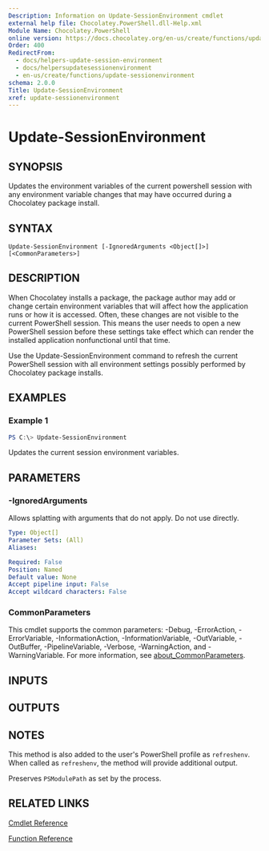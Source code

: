 ```yaml
---
Description: Information on Update-SessionEnvironment cmdlet
external help file: Chocolatey.PowerShell.dll-Help.xml
Module Name: Chocolatey.PowerShell
online version: https://docs.chocolatey.org/en-us/create/functions/update-sessionenvironment
Order: 400
RedirectFrom:
  - docs/helpers-update-session-environment
  - docs/helpersupdatesessionenvironment
  - en-us/create/functions/update-sessionenvironment
schema: 2.0.0
Title: Update-SessionEnvironment
xref: update-sessionenvironment
---
```


# Update-SessionEnvironment

## SYNOPSIS
Updates the environment variables of the current powershell session with any environment variable changes that may have occurred during a Chocolatey package install.

## SYNTAX

```
Update-SessionEnvironment [-IgnoredArguments <Object[]>] [<CommonParameters>]
```

## DESCRIPTION
When Chocolatey installs a package, the package author may add or change certain environment variables that will affect how the application runs or how it is accessed.
Often, these changes are not visible to the current PowerShell session.
This means the user needs to open a new PowerShell session before these settings take effect which can render the installed application nonfunctional until that time.

Use the Update-SessionEnvironment command to refresh the current PowerShell session with all environment settings possibly performed by Chocolatey package installs.

## EXAMPLES

### Example 1
```powershell
PS C:\> Update-SessionEnvironment
```

Updates the current session environment variables.

## PARAMETERS

### -IgnoredArguments
Allows splatting with arguments that do not apply. Do not use directly.

```yaml
Type: Object[]
Parameter Sets: (All)
Aliases:

Required: False
Position: Named
Default value: None
Accept pipeline input: False
Accept wildcard characters: False
```

### CommonParameters
This cmdlet supports the common parameters: -Debug, -ErrorAction, -ErrorVariable, -InformationAction, -InformationVariable, -OutVariable, -OutBuffer, -PipelineVariable, -Verbose, -WarningAction, and -WarningVariable. For more information, see [about_CommonParameters](http://go.microsoft.com/fwlink/?LinkID=113216).

## INPUTS

## OUTPUTS

## NOTES

This method is also added to the user's PowerShell profile as `refreshenv`. When called as `refreshenv`, the method will provide additional output.

Preserves `PSModulePath` as set by the process.

## RELATED LINKS

[Cmdlet Reference](xref:powershell-cmdlet-reference)

[Function Reference](xref:powershell-reference)